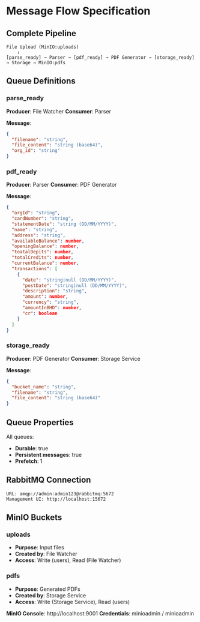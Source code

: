 # Message Flow Specification

## Complete Pipeline

```
File Upload (MinIO:uploads)
    ↓
[parse_ready] → Parser → [pdf_ready] → PDF Generator → [storage_ready] → Storage → MinIO:pdfs
```

## Queue Definitions

### parse_ready

**Producer**: File Watcher
**Consumer**: Parser

**Message**:
```json
{
  "filename": "string",
  "file_content": "string (base64)",
  "org_id": "string"
}
```

### pdf_ready

**Producer**: Parser
**Consumer**: PDF Generator

**Message**:
```json
{
  "orgId": "string",
  "cardNumber": "string",
  "statementDate": "string (DD/MM/YYYY)",
  "name": "string",
  "address": "string",
  "availableBalance": number,
  "openingBalance": number,
  "toatalDepits": number,
  "totalCredits": number,
  "currentBalance": number,
  "transactions": [
    {
      "date": "string|null (DD/MM/YYYY)",
      "postDate": "string|null (DD/MM/YYYY)",
      "description": "string",
      "amount": number,
      "currency": "string",
      "amountInBHD": number,
      "cr": boolean
    }
  ]
}
```

### storage_ready

**Producer**: PDF Generator
**Consumer**: Storage Service

**Message**:
```json
{
  "bucket_name": "string",
  "filename": "string",
  "file_content": "string (base64)"
}
```

## Queue Properties

All queues:
- **Durable**: true
- **Persistent messages**: true
- **Prefetch**: 1

## RabbitMQ Connection

```
URL: amqp://admin:admin123@rabbitmq:5672
Management UI: http://localhost:15672
```

## MinIO Buckets

### uploads
- **Purpose**: Input files
- **Created by**: File Watcher
- **Access**: Write (users), Read (File Watcher)

### pdfs
- **Purpose**: Generated PDFs
- **Created by**: Storage Service
- **Access**: Write (Storage Service), Read (users)

**MinIO Console**: http://localhost:9001
**Credentials**: minioadmin / minioadmin
